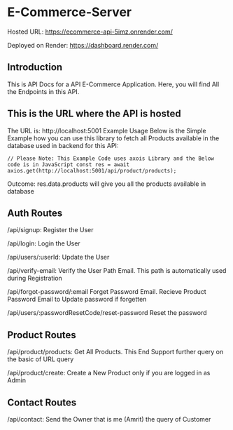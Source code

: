 # E-Commerce-Server


Hosted URL: https://ecommerce-api-5imz.onrender.com/

Deployed on Render: https://dashboard.render.com/

## Introduction
This is API Docs for a API E-Commerce Application. Here, you will find All the Endpoints in this API.

## This is the URL where the API is hosted
The URL is:
http://localhost:5001
Example Usage
Below is the Simple Example how you can use this library to fetch all Products available in the database used in backend for this API:

`// Please Note: This Example Code uses axois Library and the Below code is in JavaScript
const res = await axios.get(http://localhost:5001/api/product/products);`

Outcome: res.data.products will give you all the products available in database

## Auth Routes
/api/signup: Register the User

/api/login: Login the User

/api/users/:userId: Update the User

/api/verify-email: Verify the User Path Email. This path is automatically used during Registration

/api/forgot-password/:email Forget Password Email. Recieve Product Password Email to Update password if forgetten

/api/users/:passwordResetCode/reset-password Reset the password

## Product Routes
/api/product/products: Get All Products. This End Support further query on the basic of URL query

/api/product/create: Create a New Product only if you are logged in as Admin

## Contact Routes
/api/contact: Send the Owner that is me (Amrit) the query of Customer
